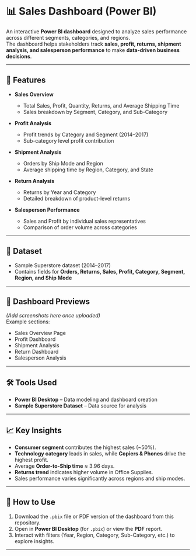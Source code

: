 # 📊 Sales Dashboard (Power BI)

An interactive **Power BI dashboard** designed to analyze sales performance across different segments, categories, and regions.  
The dashboard helps stakeholders track **sales, profit, returns, shipment analysis, and salesperson performance** to make **data-driven business decisions**.

---

## 🚀 Features

- **Sales Overview**
  - Total Sales, Profit, Quantity, Returns, and Average Shipping Time  
  - Sales breakdown by Segment, Category, and Sub-Category  

- **Profit Analysis**
  - Profit trends by Category and Segment (2014–2017)  
  - Sub-category level profit contribution  

- **Shipment Analysis**
  - Orders by Ship Mode and Region  
  - Average shipping time by Region, Category, and State  

- **Return Analysis**
  - Returns by Year and Category  
  - Detailed breakdown of product-level returns  

- **Salesperson Performance**
  - Sales and Profit by individual sales representatives  
  - Comparison of order volume across categories  

---

## 📂 Dataset

- Sample Superstore dataset (2014–2017)  
- Contains fields for **Orders, Returns, Sales, Profit, Category, Segment, Region, and Ship Mode**  

---

## 📸 Dashboard Previews

*(Add screenshots here once uploaded)*  
Example sections:  
- Sales Overview Page  
- Profit Dashboard  
- Shipment Analysis  
- Return Dashboard  
- Salesperson Analysis  

---

## 🛠️ Tools Used

- **Power BI Desktop** – Data modeling and dashboard creation  
- **Sample Superstore Dataset** – Data source for analysis  

---

## 📈 Key Insights

- **Consumer segment** contributes the highest sales (~50%).  
- **Technology category** leads in sales, while **Copiers & Phones** drive the highest profit.  
- Average **Order-to-Ship time** ≈ 3.96 days.  
- **Returns trend** indicates higher volume in Office Supplies.  
- Sales performance varies significantly across regions and ship modes.  

---

## 📌 How to Use

1. Download the `.pbix` file or PDF version of the dashboard from this repository.  
2. Open in **Power BI Desktop** (for `.pbix`) or view the **PDF** report.  
3. Interact with filters (Year, Region, Category, Sub-Category, etc.) to explore insights.  

---


